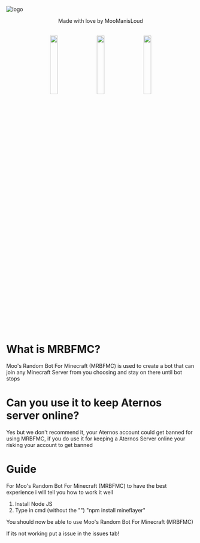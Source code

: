 ![logo](https://i.ibb.co/W2HRBLC/image.png)
<div align="center">
Made with love by MooManisLoud
</div>

<br>

<p align="center">
  <img src="https://cdn-icons-png.flaticon.com/128/732/732076.png" width="20%" style="margin: 0 10px;">
  <img src="https://cdn-icons-png.flaticon.com/128/25/25719.png" width="20%" style="margin: 0 10px;">
  <img src="https://cdn-icons-png.flaticon.com/128/2/2235.png" width="20%" style="margin: 0 10px;">
</p>

# What is MRBFMC?
<p>Moo's Random Bot For Minecraft (MRBFMC) is used to create a bot that can join any Minecraft Server from you choosing and stay on there until bot stops</p>

# Can you use it to keep Aternos server online?

<p>Yes but we don't recommend it, your Aternos account could get banned for using MRBFMC, if you do use it for keeping a Aternos Server online your risking your account to get banned</p>

# Guide

For Moo's Random Bot For Minecraft (MRBFMC) to have the best experience i will tell you how to work it well

 1. Install Node JS
 2. Type in cmd (without the "") "npm install mineflayer"

You should now be able to use Moo's Random Bot For Minecraft (MRBFMC)

If its not working put a issue in the issues tab!
